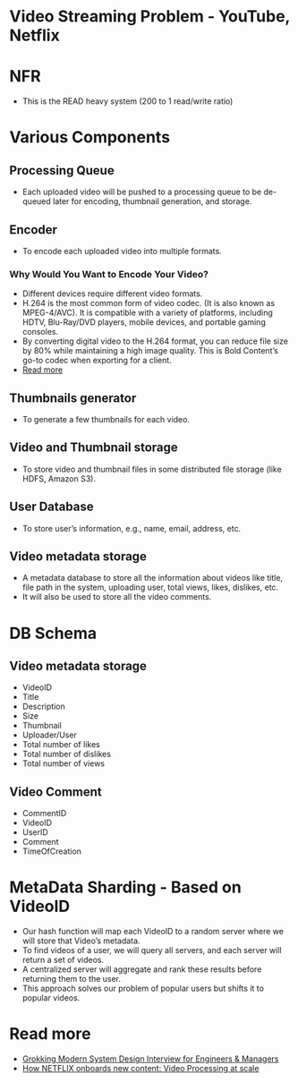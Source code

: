 
# Video Streaming Problem - YouTube, Netflix

# NFR
- This is the READ heavy system (200 to 1 read/write ratio)

# Various Components

## Processing Queue
- Each uploaded video will be pushed to a processing queue to be de-queued later for encoding, thumbnail generation, and storage.

## Encoder
- To encode each uploaded video into multiple formats.

### Why Would You Want to Encode Your Video?
- Different devices require different video formats.
- H.264 is the most common form of video codec. (It is also known as MPEG-4/AVC). It is compatible with a variety of platforms, including HDTV, Blu-Ray/DVD players, mobile devices, and portable gaming consoles.
- By converting digital video to the H.264 format, you can reduce file size by 80% while maintaining a high image quality. This is Bold Content’s go-to codec when exporting for a client.
- [Read more](https://boldcontentvideo.com/2018/02/13/the-importance-of-video-encoding/)

## Thumbnails generator
- To generate a few thumbnails for each video.

## Video and Thumbnail storage
- To store video and thumbnail files in some distributed file storage (like HDFS, Amazon S3).

## User Database
- To store user’s information, e.g., name, email, address, etc.

## Video metadata storage
- A metadata database to store all the information about videos like title, file path in the system, uploading user, total views, likes, dislikes, etc. 
- It will also be used to store all the video comments.

# DB Schema

## Video metadata storage
- VideoID
- Title
- Description
- Size
- Thumbnail
- Uploader/User
- Total number of likes
- Total number of dislikes
- Total number of views

## Video Comment
- CommentID
- VideoID
- UserID
- Comment
- TimeOfCreation

# MetaData Sharding - Based on VideoID
- Our hash function will map each VideoID to a random server where we will store that Video’s metadata. 
- To find videos of a user, we will query all servers, and each server will return a set of videos. 
- A centralized server will aggregate and rank these results before returning them to the user.
- This approach solves our problem of popular users but shifts it to popular videos.

# Read more
- [Grokking Modern System Design Interview for Engineers & Managers](https://www.educative.io/courses/grokking-the-system-design-interview/xV26VjZ7yMl)
- [How NETFLIX onboards new content: Video Processing at scale](https://www.youtube.com/watch?v=x9Hrn0oNmJM)
